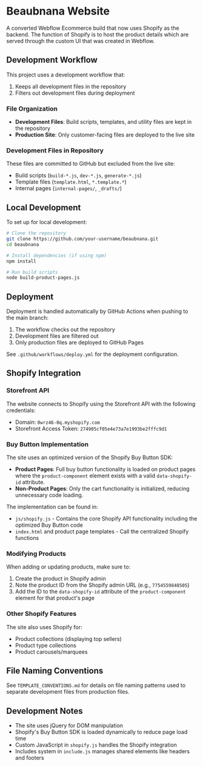 # Beaubnana Website

A converted Webflow Ecommerce build that now uses Shopify as the backend. The function of Shopify is to host the product details which are served through the custom UI that was created in Webflow.

## Development Workflow

This project uses a development workflow that:
1. Keeps all development files in the repository
2. Filters out development files during deployment

### File Organization

- **Development Files**: Build scripts, templates, and utility files are kept in the repository
- **Production Site**: Only customer-facing files are deployed to the live site

### Development Files in Repository

These files are committed to GitHub but excluded from the live site:
- Build scripts (`build-*.js`, `dev-*.js`, `generate-*.js`)
- Template files (`template.html`, `*.template.*`)
- Internal pages (`internal-pages/`, `_drafts/`)

## Local Development

To set up for local development:

```bash
# Clone the repository
git clone https://github.com/your-username/beaubnana.git
cd beaubnana

# Install dependencies (if using npm)
npm install

# Run build scripts
node build-product-pages.js
```

## Deployment

Deployment is handled automatically by GitHub Actions when pushing to the main branch:

1. The workflow checks out the repository
2. Development files are filtered out
3. Only production files are deployed to GitHub Pages

See `.github/workflows/deploy.yml` for the deployment configuration.

## Shopify Integration

### Storefront API

The website connects to Shopify using the Storefront API with the following credentials:

- Domain: `0wrz46-0q.myshopify.com`
- Storefront Access Token: `274905cf05e4e73a7e1993be2fffc9d1`

### Buy Button Implementation

The site uses an optimized version of the Shopify Buy Button SDK:

- **Product Pages**: Full buy button functionality is loaded on product pages where the `product-component` element exists with a valid `data-shopify-id` attribute.
- **Non-Product Pages**: Only the cart functionality is initialized, reducing unnecessary code loading.

The implementation can be found in:
- `js/shopify.js` - Contains the core Shopify API functionality including the optimized Buy Button code
- `index.html` and product page templates - Call the centralized Shopify functions

### Modifying Products

When adding or updating products, make sure to:

1. Create the product in Shopify admin
2. Note the product ID from the Shopify admin URL (e.g., `7754559848505`)
3. Add the ID to the `data-shopify-id` attribute of the `product-component` element for that product's page

### Other Shopify Features

The site also uses Shopify for:

- Product collections (displaying top sellers)
- Product type collections
- Product carousels/marquees

## File Naming Conventions

See `TEMPLATE_CONVENTIONS.md` for details on file naming patterns used to separate development files from production files.

## Development Notes

- The site uses jQuery for DOM manipulation
- Shopify's Buy Button SDK is loaded dynamically to reduce page load time
- Custom JavaScript in `shopify.js` handles the Shopify integration
- Includes system in `include.js` manages shared elements like headers and footers